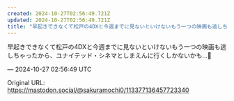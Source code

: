 ```yaml
---
created: 2024-10-27T02:56:49.721Z
updated: 2024-10-27T02:56:49.721Z
title: "早起きできなくて松戸の4DXと今週までに見ないといけないもう一つの映画も逃しちゃったから、ユナイテッド・シネマとしまえんに行くしかないかも…🥲[...]"
---
```


<p>早起きできなくて松戸の4DXと今週までに見ないといけないもう一つの映画も逃しちゃったから、ユナイテッド・シネマとしまえんに行くしかないかも…🥲</p>

&mdash; 2024-10-27 02:56:49 UTC

Original URL: https://mastodon.social/@sakuramochi0/113377136457723340

